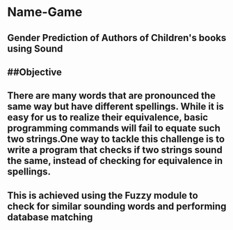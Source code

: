 # Name-Game
Gender Prediction of Authors of Children's books using Sound
---
##Objective
---
There are many words that are pronounced the same way but have different spellings. While it is easy for us to realize their equivalence, basic programming commands will fail to equate such two strings.One way to tackle this challenge is to write a program that checks if two strings sound the same, instead of checking for equivalence in spellings.
---
This is achieved using the Fuzzy module to check for similar sounding words and performing database matching
---
